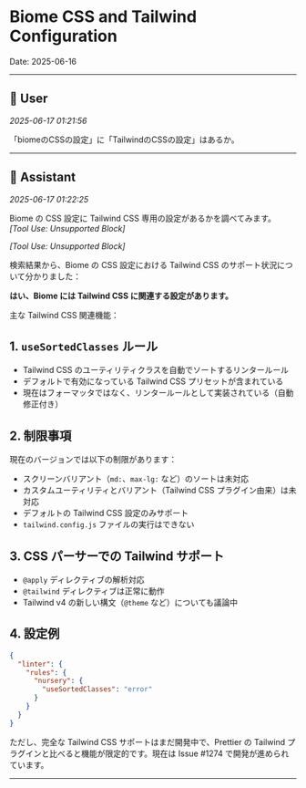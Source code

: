 # Biome CSS and Tailwind Configuration

Date: 2025-06-16

---

## 👤 User
*2025-06-17 01:21:56*

「biomeのCSSの設定」に「TailwindのCSSの設定」はあるか。

---

## 🤖 Assistant
*2025-06-17 01:22:25*

Biome の CSS 設定に Tailwind CSS 専用の設定があるかを調べてみます。
*[Tool Use: Unsupported Block]*


*[Tool Use: Unsupported Block]*

検索結果から、Biome の CSS 設定における Tailwind CSS のサポート状況について分かりました：

**はい、Biome には Tailwind CSS に関連する設定があります。**

主な Tailwind CSS 関連機能：

## 1. **`useSortedClasses` ルール**
- Tailwind CSS のユーティリティクラスを自動でソートするリンタールール
- デフォルトで有効になっている Tailwind CSS プリセットが含まれている
- 現在はフォーマッタではなく、リンタールールとして実装されている（自動修正付き）

## 2. **制限事項**
現在のバージョンでは以下の制限があります：
- スクリーンバリアント（`md:`、`max-lg:` など）のソートは未対応
- カスタムユーティリティとバリアント（Tailwind CSS プラグイン由来）は未対応
- デフォルトの Tailwind CSS 設定のみサポート
- `tailwind.config.js` ファイルの実行はできない

## 3. **CSS パーサーでの Tailwind サポート**
- `@apply` ディレクティブの解析対応
- `@tailwind` ディレクティブは正常に動作
- Tailwind v4 の新しい構文（`@theme` など）についても議論中

## 4. **設定例**
```json
{
  "linter": {
    "rules": {
      "nursery": {
        "useSortedClasses": "error"
      }
    }
  }
}
```

ただし、完全な Tailwind CSS サポートはまだ開発中で、Prettier の Tailwind プラグインと比べると機能が限定的です。現在は Issue #1274 で開発が進められています。

---
